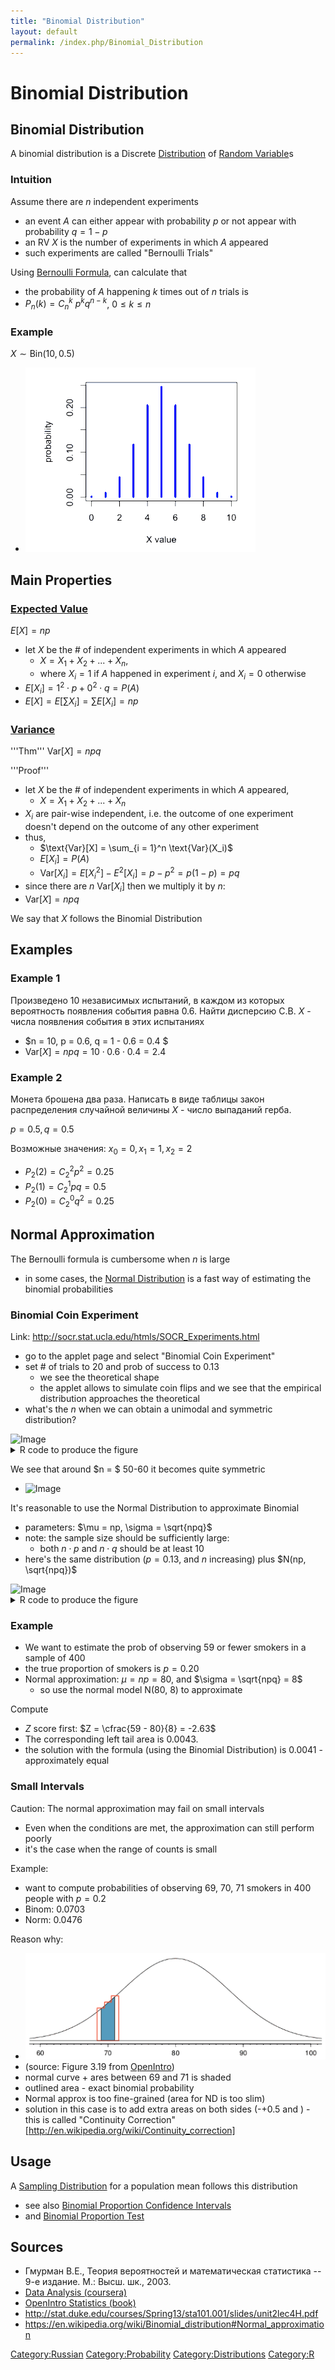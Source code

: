 ```yaml
---
title: "Binomial Distribution"
layout: default
permalink: /index.php/Binomial_Distribution
---
```


# Binomial Distribution

## Binomial Distribution
A binomial distribution is a Discrete [Distribution](Distribution) of [Random Variable](Random_Variable)s

### Intuition
Assume there are $n$ independent experiments
- an event $A$ can either appear with probability $p$ or not appear with probability $q = 1 -p$
- an RV $X$ is the number of experiments in which $A$ appeared
- such experiments are called "Bernoulli Trials"


Using [Bernoulli Formula](Bernoulli_Formula), can calculate that
- the probability of $A$ happening $k$ times out of $n$ trials is 
- $P_n(k) = C_n^k \ p^k q^{n-k}$, $0 \leqslant k \leqslant n$


### Example
$X \sim \text{Bin}(10, 0.5)$
- <img src="https://raw.githubusercontent.com/alexeygrigorev/wiki-figures/master/crs/da/binomial-distr-ex.png" alt="Image">


## Main Properties
### [Expected Value](Expected_Value)
$E[X] = np$

- let $X$ be the # of independent experiments in which $A$ appeared 
  - $X = X_1 + X_2 + ... + X_n$,
  - where $X_i = 1$ if $A$ happened in experiment $i$, and $X_i = 0$ otherwise
- $E[X_i] = 1^2 \cdot p + 0^2 \cdot q = P(A)$
- $E[X] = E \left[ \sum X_i \right] = \sum E[X_i] = np$


### [Variance](Variance)
'''Thm''' $\text{Var}[X] = npq$

'''Proof''' 
- let $X$ be the # of independent experiments in which $A$ appeared, 
  - $X = X_1 + X_2 + ... + X_n$
- $X_i$ are pair-wise independent, i.e. the outcome of one experiment doesn't depend on the outcome of any other experiment
- thus,
  - $\text{Var}[X] = \sum_{i = 1}^n \text{Var}(X_i)$
  - $E[X_i] = P(A)$
  - $\text{Var}[X_i] = E[X_i^2] - E^2[X_i] = p - p^2 = p(1 - p) = pq$
- since there are $n$  $\text{Var}[X_i]$ then we multiply it by $n$:
- $\text{Var}[X] = npq$


We say that $X$ follows the Binomial Distribution


## Examples
### Example 1
Произведено 10 независимых испытаний, в каждом из которых вероятность появления события равна 0.6. Найти дисперсию С.В. $X$ - числа появления события в этих испытаниях
- $n = 10, p = 0.6, q = 1 - 0.6 = 0.4 $
- $\text{Var}[X] = npq = 10 \cdot 0.6 \cdot 0.4 = 2.4$


### Example 2
Монета брошена два раза. Написать в виде таблицы закон распределения случайной величины $X$ - число выпаданий герба. 

$p = 0.5, q = 0.5$

Возможные значения: $x_0 = 0, x_1 = 1, x_2 = 2$
- $P_2(2) = C_2^2 p^2 = 0.25$
- $P_2(1) = C_2^1 pq = 0.5$
- $P_2(0) = C_2^0 q^2 = 0.25$



## Normal Approximation
The Bernoulli formula is cumbersome when $n$ is large 
- in some cases, the [Normal Distribution](Normal_Distribution) is a fast way of estimating the binomial probabilities 



### Binomial Coin Experiment
Link: http://socr.stat.ucla.edu/htmls/SOCR_Experiments.html
- go to the applet page and select "Binomial Coin Experiment"
- set # of trials to 20 and prob of success to 0.13
  - we see the theoretical shape
  - the applet allows to simulate coin flips and we see that the empirical distribution approaches the theoretical 
- what's the $n$ when we can obtain a unimodal and symmetric distribution?

<img src="http://habrastorage.org/files/d05/00d/a7a/d0500da7a9a54694940d278ee9b2878c.gif" alt="Image">

<details>
<summary>R code to produce the figure</summary>

```r
require(animation)

p = 0.13
max.n = 30

saveGIF({
  for (n in 2:130) {
    x = seq(1, min(n, max.n))
    fx = dbinom(x=x, size=n, prob=p)  
    plot(x=NULL, y=NULL, xlim=c(0, max.n), ylim=c(0, 0.2),
         main=paste("binomomial distribution with n =", n),
         ylab="probability", xlab="outcome", axes=F)
    
    axis(side=1); axis(side=2)
    
    bar.width = 0.4
    par(xpd=NA)
    rect(xleft=x-bar.width, xright=x+bar.width,
         ybottom=0, ytop=fx, col='skyblue')
  }
}, interval=0.1)
```
</details>

We see that around $n = $ 50-60 it becomes quite symmetric 
- <img src="http://habrastorage.org/files/09d/d1b/c35/09dd1bc35cbe4f8280804f6e1eb1939e.png" alt="Image">


It's reasonable to use the Normal Distribution to approximate Binomial
- parameters: $\mu = np, \sigma = \sqrt{npq}$
- note: the sample size should be sufficiently large:
  - both $n \cdot p$ and $n \cdot q$ should be at least 10
- here's the same distribution ($p=0.13$, and $n$ increasing) plus $N(np, \sqrt{npq})$

<img src="http://habrastorage.org/files/ad7/d13/3a5/ad7d133a5b254d62a83fe4c8f0d349d8.gif" alt="Image">



<details>
<summary>R code to produce the figure</summary>

```r
saveGIF({
  for (n in 2:130) {
    x = seq(1, min(n, max.n))
    fx = dbinom(x=x, size=n, prob=p)
    
    plot(x=NULL, y=NULL, xlim=c(0, max.n), ylim=c(0, 0.2),
         main=paste("binomomial distribution with n =", n),
         ylab="probability", xlab="outcome", axes=F)
    
    par(xpd=FALSE)
    abline(v=0:30, col='grey', lty=2)
    axis(side=1); axis(side=2)

    par(xpd=NA)
    bar.width = 0.4
    rect(xleft=x-bar.width, xright=x+bar.width,
         ybottom=0, ytop=fx, col='skyblue')
    
    fn = dnorm(x=c(-1, 0, 1, x), mean=n*p, sd=sqrt(n*p*(1-p)))
    xspline(x=c(-1, 0, 1, x), y=fn, lwd=2, shape=1, border="blue")
  }
}, interval=0.1)
```
</details>


### Example
- We want to estimate the prob of observing 59 or fewer smokers in a sample of 400
- the true proportion of smokers is $p=0.20$
- Normal approximation: $\mu = np = 80$, and $\sigma = \sqrt{npq} = 8$
  - so use the normal model N(80, 8) to approximate 

Compute
- $Z$ score first: $Z = \cfrac{59 - 80}{8} = -2.63$
- The corresponding left tail area is 0.0043.
- the solution with the formula (using the Binomial Distribution) is 0.0041 - approximately equal 



### Small Intervals
Caution: The normal approximation may fail on small intervals
- Even when the conditions are met, the approximation can still perform poorly
- it's the case when the range of counts is small

Example:
- want to compute probabilities of observing 69, 70, 71 smokers in 400 people with $p=0.2$
- Binom: 0.0703
- Norm: 0.0476


Reason why: 
- <img src="https://raw.githubusercontent.com/alexeygrigorev/wiki-figures/master/b/openintrostat/binom-normal-approx.png" alt="Image">
- (source: Figure 3.19 from [OpenIntro](OpenIntro_Statistics_(book)))
- normal curve + ares between 69 and 71 is shaded
- outlined area - exact binomial probability
- Normal approx is too fine-grained (area for ND is too slim)
- solution in this case is to add extra areas on both sides (-+0.5 and ) - this is called "Continuity Correction" [http://en.wikipedia.org/wiki/Continuity_correction]


## Usage
A [Sampling Distribution](Sampling_Distribution) for a population mean follows this distribution
- see also [Binomial Proportion Confidence Intervals](Binomial_Proportion_Confidence_Intervals)
- and [Binomial Proportion Test](Binomial_Proportion_Test)



## Sources
- Гмурман В.Е., Теория вероятностей и математическая статистика -- 9-е издание. М.: Высш. шк., 2003.
- [Data Analysis (coursera)](Data_Analysis_(coursera))
- [OpenIntro Statistics (book)](OpenIntro_Statistics_(book))
- http://stat.duke.edu/courses/Spring13/sta101.001/slides/unit2lec4H.pdf
- https://en.wikipedia.org/wiki/Binomial_distribution#Normal_approximation

[Category:Russian](Category_Russian)
[Category:Probability](Category_Probability)
[Category:Distributions](Category_Distributions)
[Category:R](Category_R)